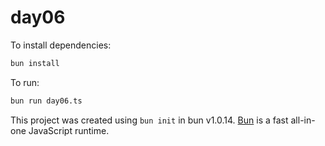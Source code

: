 # day06

To install dependencies:

```bash
bun install
```

To run:

```bash
bun run day06.ts
```

This project was created using `bun init` in bun v1.0.14. [Bun](https://bun.sh) is a fast all-in-one JavaScript runtime.
